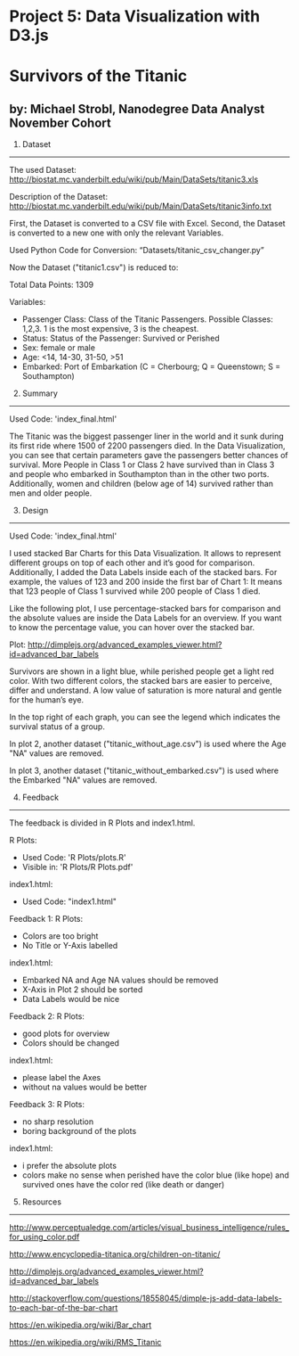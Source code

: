 Project 5: Data Visualization with D3.js
==============
Survivors of the Titanic
==============
by: Michael Strobl, Nanodegree Data Analyst November Cohort
--------------

1. Dataset
--------------

The used Dataset: http://biostat.mc.vanderbilt.edu/wiki/pub/Main/DataSets/titanic3.xls

Description of the Dataset: http://biostat.mc.vanderbilt.edu/wiki/pub/Main/DataSets/titanic3info.txt

First, the Dataset is converted to a CSV file with Excel. Second, the Dataset is converted to a new one with only the relevant Variables.

Used Python Code for Conversion: “Datasets/titanic_csv_changer.py”

Now the Dataset ("titanic1.csv") is reduced to:


Total Data Points: 1309

Variables:
- Passenger Class: Class of the Titanic Passengers. Possible Classes: 1,2,3. 1 is the most expensive, 3 is the cheapest.
- Status: Status of the Passenger: Survived or Perished
- Sex: female or male
- Age: <14, 14-30, 31-50, >51
- Embarked: Port of Embarkation (C = Cherbourg; Q = Queenstown; S = Southampton)


2. Summary
--------------
Used Code: 'index_final.html'

The Titanic was the biggest passenger liner in the world and it sunk during its first ride where 1500 of 2200 passengers died. In the Data Visualization, you can see that certain parameters gave the passengers better chances of survival.
More People in Class 1 or Class 2 have survived than in Class 3 and people who embarked in Southampton than in the other two ports. Additionally, women and children (below age of 14) survived rather than men and older people.

3. Design
--------------
Used Code: 'index_final.html'

I used stacked Bar Charts for this Data Visualization. It allows to represent different groups on top of each other and it’s good for comparison. Additionally, I added the Data Labels inside each of the stacked bars. For example, the values of 123 and 200 inside the first bar of Chart 1: It means that 123 people of Class 1 survived while 200 people of Class 1 died.

Like the following plot, I use percentage-stacked bars for comparison and the absolute values are inside the Data Labels for an overview. If you want to know the percentage value, you can hover over the stacked bar. 

Plot: http://dimplejs.org/advanced_examples_viewer.html?id=advanced_bar_labels

Survivors are shown in a light blue, while perished people get a light red color. With two different colors, the stacked bars are easier to perceive, differ and understand. A low value of saturation is more natural and gentle for the human’s eye.

In the top right of each graph, you can see the legend which indicates the survival status of a group.

In plot 2, another dataset ("titanic_without_age.csv") is used where the Age "NA" values are removed.

In plot 3, another dataset ("titanic_without_embarked.csv") is used where the Embarked "NA" values are removed.

4. Feedback
--------------
The feedback is divided in R Plots and index1.html.

R Plots:
- Used Code: 'R Plots/plots.R'
- Visible in: 'R Plots/R Plots.pdf'

index1.html:
- Used Code: "index1.html"

Feedback 1:
R Plots:
- Colors are too bright
- No Title or Y-Axis labelled

index1.html:
- Embarked NA and Age NA values should be removed
- X-Axis in Plot 2 should be sorted
- Data Labels would be nice

Feedback 2:
R Plots:
- good plots for overview
- Colors should be changed

index1.html:
- please label the Axes
- without na values would be better

Feedback 3:
R Plots:
- no sharp resolution
- boring background of the plots

index1.html:
- i prefer the absolute plots
- colors make no sense when perished have the color blue (like hope) and survived ones have the color red (like death or danger)



5. Resources
--------------

http://www.perceptualedge.com/articles/visual_business_intelligence/rules_for_using_color.pdf

http://www.encyclopedia-titanica.org/children-on-titanic/

http://dimplejs.org/advanced_examples_viewer.html?id=advanced_bar_labels

http://stackoverflow.com/questions/18558045/dimple-js-add-data-labels-to-each-bar-of-the-bar-chart

https://en.wikipedia.org/wiki/Bar_chart

https://en.wikipedia.org/wiki/RMS_Titanic
